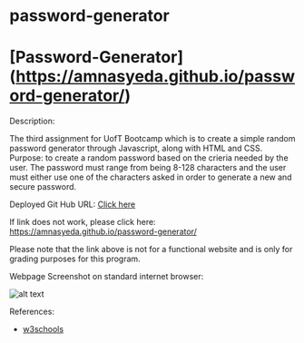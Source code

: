 # password-generator
# [Password-Generator] (https://amnasyeda.github.io/password-generator/)

Description:

The third assignment for UofT Bootcamp which is to create a simple random password generator through Javascript, along with HTML and CSS. 
Purpose: to create a random password based on the crieria needed by the user. The password must range from being 8-128 characters and the user must either use one of the characters asked in order to generate a new and secure password. 

Deployed Git Hub URL: 
<a href="https://amnasyeda.github.io/password-generator/" target="_blank">Click here</a>

If link does not work, please click here: https://amnasyeda.github.io/password-generator/


Please note that the link above is not for a functional website and is only for grading purposes for this program. 

Webpage Screenshot on standard internet browser:


![alt text](https://raw.githubusercontent.com/amnasyeda/password-generator/assets/images/password-generator.png)

References:
- [w3schools](https://www.w3schools.com/)